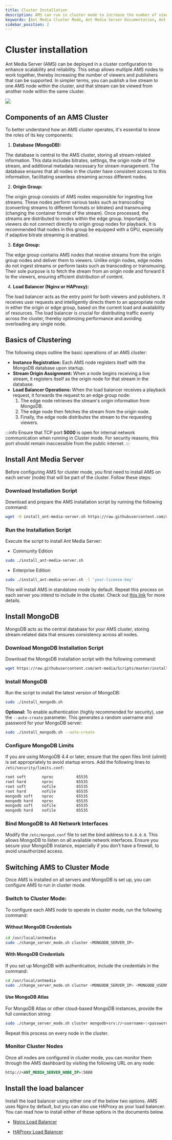 ```yaml
---
title: Cluster Installation
description: AMS can run in cluster mode to increase the number of viewers and publishers. You can publish a live stream to one node of AMS in the cluster and you can watch the stream in another node in the cluster.
keywords: [Ant Media Cluster Mode, Ant Media Server Documentation, Ant Media Server Tutorials]
sidebar_position: 2
---
```


# Cluster installation

Ant Media Server (AMS) can be deployed in a cluster configuration to enhance scalability and reliability. This setup allows multiple AMS nodes to work together, thereby increasing the number of viewers and publishers that can be supported. In simpler terms, you can publish a live stream to one AMS node within the cluster, and that stream can be viewed from another node within the same cluster.

![](@site/static/img/origin_edge.png)

## Components of an AMS Cluster

To better understand how an AMS cluster operates, it's essential to know the roles of its key components:

1. **Database (MongoDB):**

The database is central to the AMS cluster, storing all stream-related information. This data includes bitrates, settings, the origin node of the stream, and additional metadata necessary for stream management. The database ensures that all nodes in the cluster have consistent access to this information, facilitating seamless streaming across different nodes.

2. **Origin Group:**

The origin group consists of AMS nodes responsible for ingesting live streams. These nodes perform various tasks such as transcoding (converting streams to different formats or bitrates) and transmuxing (changing the container format of the stream). Once processed, the streams are distributed to nodes within the edge group. Importantly, viewers do not connect directly to origin group nodes for playback. It is recommended that nodes in this group be equipped with a GPU, especially if adaptive bitrate streaming is enabled.

3. **Edge Group:**

The edge group contains AMS nodes that receive streams from the origin group nodes and deliver them to viewers. Unlike origin nodes, edge nodes do not ingest streams or perform tasks such as transcoding or transmuxing. Their sole purpose is to fetch the stream from an origin node and forward it to the viewers, ensuring efficient distribution of content.

4. **Load Balancer (Nginx or HAProxy):**

The load balancer acts as the entry point for both viewers and publishers. It receives user requests and intelligently directs them to an appropriate node in either the origin or edge group, based on the current load and availability of resources. The load balancer is crucial for distributing traffic evenly across the cluster, thereby optimizing performance and avoiding overloading any single node.

## Basics of Clustering

The following steps outline the basic operations of an AMS cluster:

- **Instance Registration:** Each AMS node registers itself with the MongoDB database upon startup.
- **Stream Origin Assignment:** When a node begins receiving a live stream, it registers itself as the origin node for that stream in the database.
- **Load Balancer Operations:** When the load balancer receives a playback request, it forwards the request to an edge group node:
  1. The edge node retrieves the stream's origin information from MongoDB.
  2. The edge node then fetches the stream from the origin node.
  3. Finally, the edge node distributes the stream to the requesting viewers.

:::info
Ensure that TCP port **5000** is open for internal network communication when running in Cluster mode. For security reasons, this port should remain inaccessible from the public internet.
:::


## Install Ant Media Server

Before configuring AMS for cluster mode, you first need to install AMS on each server (node) that will be part of the cluster. Follow these steps:

### Download Installation Script

Download and prepare the AMS installation script by running the following command:

```bash
wget -O install_ant-media-server.sh https://raw.githubusercontent.com/ant-media/Scripts/master/install_ant-media-server.sh && sudo chmod 755 install_ant-media-server.sh
```

### Run the Installation Script

Execute the script to install Ant Media Server:

- Community Edition

```bash
sudo ./install_ant-media-server.sh
```

- Enterprise Edition

```bash
sudo ./install_ant-media-server.sh -l 'your-license-key'
```

This will install AMS in standalone mode by default. Repeat this process on each server you intend to include in the cluster. Check out [this link](https://antmedia.io/docs/guides/installing-on-linux/installing-ams-on-linux/) for more details.


## Install MongoDB

MongoDB acts as the central database for your AMS cluster, storing stream-related data that ensures consistency across all nodes.

### Download MongoDB Installation Script

Download the MongoDB installation script with the following command:

```bash
wget https://raw.githubusercontent.com/ant-media/Scripts/master/install_mongodb.sh && sudo chmod +x install_mongodb.sh
```

### Install MongoDB

Run the script to install the latest version of MongoDB:

```bash
sudo ./install_mongodb.sh
```

**Optional:** To enable authentication (highly recommended for security), use the `--auto-create` parameter. This generates a random username and password for your MongoDB server:

```bash
sudo ./install_mongodb.sh --auto-create
```

### Configure MongoDB Limits

If you are using MongoDB 4.4 or later, ensure that the open files limit (ulimit) is set appropriately to avoid startup errors. Add the following lines to `/etc/security/limits.conf`:

```bash
root soft       nproc          65535  
root hard       nproc          65535   
root soft       nofile         65535   
root hard       nofile         65535
mongodb soft    nproc          65535
mongodb hard    nproc          65535
mongodb soft    nofile         65535
mongodb hard    nofile         65535
```

### Bind MongoDB to All Network Interfaces

Modify the `/etc/mongod.conf` file to set the bind address to `0.0.0.0`. This allows MongoDB to listen on all available network interfaces. Ensure you secure your MongoDB instance, especially if you don’t have a firewall, to avoid unauthorized access.


## Switching AMS to Cluster Mode

Once AMS is installed on all servers and MongoDB is set up, you can configure AMS to run in cluster mode.

### Switch to Cluster Mode:

To configure each AMS node to operate in cluster mode, run the following command:

#### Without MongoDB Credentials

```bash
cd /usr/local/antmedia
sudo ./change_server_mode.sh cluster <MONGODB_SERVER_IP>
```

#### With MongoDB Credentials

If you set up MongoDB with authentication, include the credentials in the command:

```bash
cd /usr/local/antmedia
sudo ./change_server_mode.sh cluster <MONGODB_SERVER_IP> <MONGODB_USERNAME> <MONGODB_PASSWORD>
```

#### Use MongoDB Atlas

For MongoDB Atlas or other cloud-based MongoDB instances, provide the full connection string:

```bash
sudo ./change_server_mode.sh cluster mongodb+srv://<username>:<password>@<url>/<name>?<params>
```

Repeat this process on every node in the cluster.

### Monitor Cluster Nodes

Once all nodes are configured in cluster mode, you can monitor them through the AMS dashboard by visiting the following URL on any node:

```html
http://<ANT_MEDIA_SERVER_NODE_IP>:5080
```

## Install the load balancer

Install the load balancer using either one of the below two options. AMS uses Nginx by default, but you can also use HAProxy as your load balancer. You can read how to install either of these options in the documents below.

- [Nginx Load Balancer](https://antmedia.io/docs/guides/clustering-and-scaling/load-balancing/nginx-load-balancer/)

- [HAProxy Load Balancer](https://antmedia.io/docs/guides/clustering-and-scaling/load-balancing/haproxy-load-balancer/)
